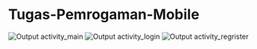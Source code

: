 # Tugas-Pemrogaman-Mobile
![Output activity_main](https://github.com/MAI-040900/Tugas-Pemrogaman-Mobile/assets/134959168/956d19af-5f81-4a2f-8bc4-bdcdbe7d74e8)
![Output activity_login](https://github.com/MAI-040900/Tugas-Pemrogaman-Mobile/assets/134959168/e09e7ad1-b697-4124-912e-9ff4f680c749)
![Output activity_regrister](https://github.com/MAI-040900/Tugas-Pemrogaman-Mobile/assets/134959168/0a1a8376-92a8-4a22-b4b5-ec9bed5e8207)
